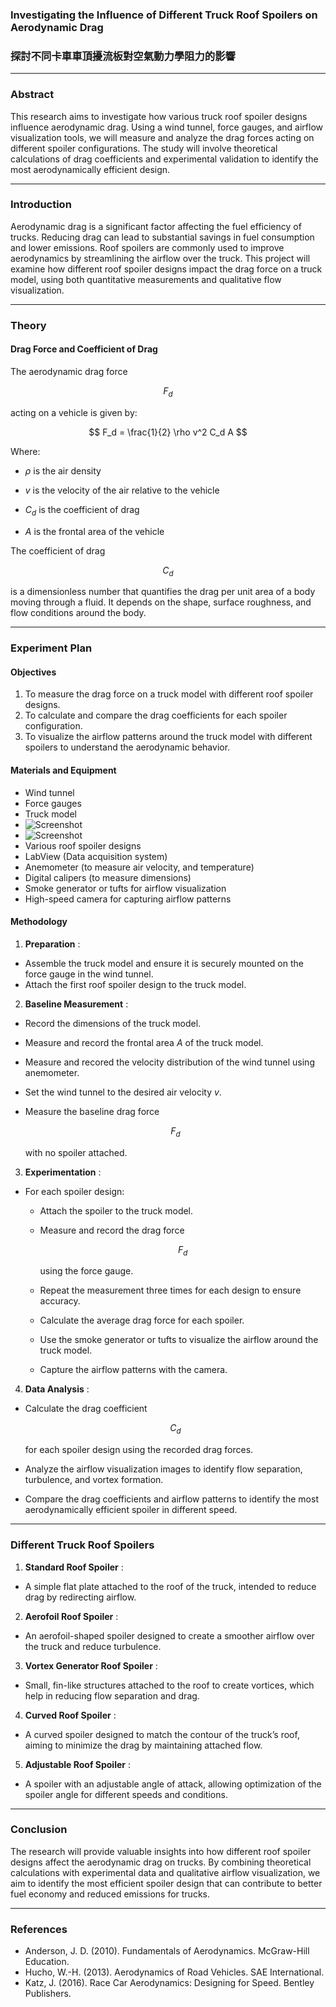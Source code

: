 ### Investigating the Influence of Different Truck Roof Spoilers on Aerodynamic Drag
### 探討不同卡車車頂擾流板對空氣動力學阻力的影響
---

### Abstract

This research aims to investigate how various truck roof spoiler designs influence aerodynamic drag. Using a wind tunnel, force gauges, and airflow visualization tools, we will measure and analyze the drag forces acting on different spoiler configurations. The study will involve theoretical calculations of drag coefficients and experimental validation to identify the most aerodynamically efficient design.

---

### Introduction

Aerodynamic drag is a significant factor affecting the fuel efficiency of trucks. Reducing drag can lead to substantial savings in fuel consumption and lower emissions. Roof spoilers are commonly used to improve aerodynamics by streamlining the airflow over the truck. This project will examine how different roof spoiler designs impact the drag force on a truck model, using both quantitative measurements and qualitative flow visualization.

---

### Theory

#### Drag Force and Coefficient of Drag

The aerodynamic drag force

$$
F_d
$$

acting on a vehicle is given by:

$$
F_d = \frac{1}{2} \rho v^2 C_d A
$$

Where:

- $\rho$ is the air density
- $v$ is the velocity of the air relative to the vehicle
- $C_d$ is the coefficient of drag

- $A$ is the frontal area of the vehicle

The coefficient of drag

$$
C_d
$$

is a dimensionless number that quantifies the drag per unit area of a body moving through a fluid. It depends on the shape, surface roughness, and flow conditions around the body.

---

### Experiment Plan

#### Objectives

1. To measure the drag force on a truck model with different roof spoiler designs.
2. To calculate and compare the drag coefficients for each spoiler configuration.
3. To visualize the airflow patterns around the truck model with different spoilers to understand the aerodynamic behavior.

#### Materials and Equipment

- Wind tunnel
- Force gauges
- Truck model
- ![Screenshot](https://github.com/Alexchiuu/Poject_Note-truck_spoilers/tree/main/pic/container.png)
- ![Screenshot](https://github.com/Alexchiuu/Poject_Note-truck_spoilers/tree/main/pic/truckbody.png)
- Various roof spoiler designs
- LabView (Data acquisition system)
- Anemometer (to measure air velocity, and temperature)
- Digital calipers (to measure dimensions)
- Smoke generator or tufts for airflow visualization
- High-speed camera for capturing airflow patterns

#### Methodology

1. **Preparation** :

- Assemble the truck model and ensure it is securely mounted on the force gauge in the wind tunnel.
- Attach the first roof spoiler design to the truck model.

2. **Baseline Measurement** :

- Record the dimensions of the truck model.
- Measure and record the frontal area $A$ of the truck model.
- Measure and recored the velocity distribution of the wind tunnel using anemometer.
- Set the wind tunnel to the desired air velocity $v$.
- Measure the baseline drag force

  $$
  F_d
  $$

  with no spoiler attached.

3. **Experimentation** :

- For each spoiler design:
  - Attach the spoiler to the truck model.
  - Measure and record the drag force

    $$
    F_d
    $$

    using the force gauge.
  - Repeat the measurement three times for each design to ensure accuracy.
  - Calculate the average drag force for each spoiler.
  - Use the smoke generator or tufts to visualize the airflow around the truck model.
  - Capture the airflow patterns with the camera.

4. **Data Analysis** :

- Calculate the drag coefficient

  $$
  C_d
  $$

  for each spoiler design using the recorded drag forces.
- Analyze the airflow visualization images to identify flow separation, turbulence, and vortex formation.
- Compare the drag coefficients and airflow patterns to identify the most aerodynamically efficient spoiler in different speed.

---

### Different Truck Roof Spoilers

1. **Standard Roof Spoiler** :

- A simple flat plate attached to the roof of the truck, intended to reduce drag by redirecting airflow.

2. **Aerofoil Roof Spoiler** :

- An aerofoil-shaped spoiler designed to create a smoother airflow over the truck and reduce turbulence.

3. **Vortex Generator Roof Spoiler** :

- Small, fin-like structures attached to the roof to create vortices, which help in reducing flow separation and drag.

4. **Curved Roof Spoiler** :

- A curved spoiler designed to match the contour of the truck’s roof, aiming to minimize the drag by maintaining attached flow.

5. **Adjustable Roof Spoiler** :

- A spoiler with an adjustable angle of attack, allowing optimization of the spoiler angle for different speeds and conditions.

---

### Conclusion

The research will provide valuable insights into how different roof spoiler designs affect the aerodynamic drag on trucks. By combining theoretical calculations with experimental data and qualitative airflow visualization, we aim to identify the most efficient spoiler design that can contribute to better fuel economy and reduced emissions for trucks.

---

### References

- Anderson, J. D. (2010). Fundamentals of Aerodynamics. McGraw-Hill Education.
- Hucho, W.-H. (2013). Aerodynamics of Road Vehicles. SAE International.
- Katz, J. (2016). Race Car Aerodynamics: Designing for Speed. Bentley Publishers.
